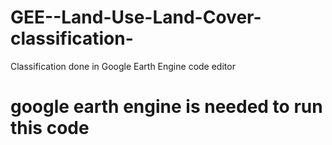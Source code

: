 # GEE--Land-Use-Land-Cover-classification-
Classification done in Google Earth Engine code editor

# google earth engine is needed to run this code

